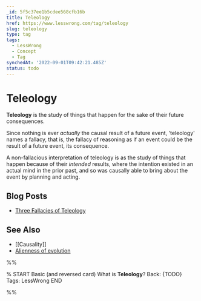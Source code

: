 ```yaml
---
_id: 5f5c37ee1b5cdee568cfb16b
title: Teleology
href: https://www.lesswrong.com/tag/teleology
slug: teleology
type: tag
tags:
  - LessWrong
  - Concept
  - Tag
synchedAt: '2022-09-01T09:42:21.485Z'
status: todo
---
```


# Teleology

**Teleology** is the study of things that happen for the sake of their future consequences.

Since nothing is ever *actually* the causal result of a future event, 'teleology' names a fallacy, that is, the fallacy of reasoning as if an event could be the result of a future event, its consequence.

A non-fallacious interpretation of teleology is as the study of things that happen because of their *intended* results, where the intention existed in an actual mind in the prior past, and so was causally able to bring about the event by planning and acting.

## Blog Posts

- [Three Fallacies of Teleology](http://lesswrong.com/lw/te/three_fallacies_of_teleology/)

## See Also

- [[Causality]]
- [Alienness of evolution](https://wiki.lesswrong.com/wiki/Alienness_of_evolution)


%%

% START
Basic (and reversed card)
What is **Teleology**?
Back: {TODO}
Tags: LessWrong
END

%%
	
